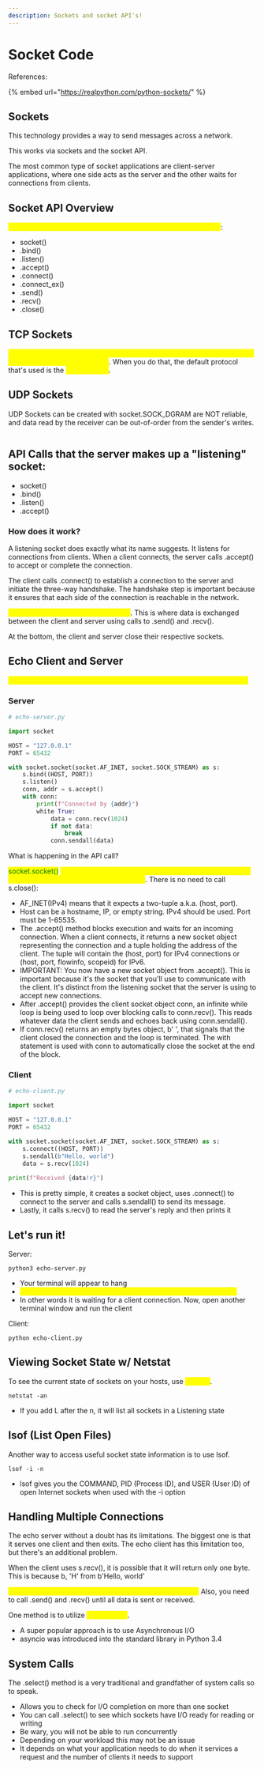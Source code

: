 ```yaml
---
description: Sockets and socket API's!
---
```


# Socket Code

References:

{% embed url="https://realpython.com/python-sockets/" %}

## Sockets

This technology provides a way to send messages across a network.

This works via sockets and the socket API.

The most common type of socket applications are client-server applications, where one side acts as the server and the other waits for connections from clients.

## Socket API Overview

<mark style="color:yellow;">The primary socket API functions and methods in this module are</mark>:&#x20;

* socket()
* .bind()
* .listen()
* .accept()
* .connect()
* .connect\_ex()
* .send()
* .recv()
* .close()

## TCP Sockets

<mark style="color:yellow;">You can create a socket object using socket.socket(), specifying the socket type as socket.SOCK\_STREAM</mark>. When you do that, the default protocol that's used is the <mark style="color:yellow;">TCP Protocol</mark>.&#x20;

## UDP Sockets

UDP Sockets can be created with socket.SOCK\_DGRAM are NOT reliable, and data read by the receiver can be out-of-order from the sender's writes.

<figure><img src="../../.gitbook/assets/sockets-tcp-flow.webp" alt=""><figcaption></figcaption></figure>

## API Calls that the server makes up a "listening" socket:

* socket()
* .bind()
* .listen()
* .accept()

### How does it work?

A listening socket does exactly what its name suggests. It listens for connections from clients. When a client connects, the server calls .accept() to accept or complete the connection.

The client calls .connect() to establish a connection to the server and initiate the three-way handshake. The handshake step is important because it ensures that each side of the connection is reachable in the network.

<mark style="color:yellow;">In the middle is the round-trip section</mark>. This is where data is exchanged between the client and server using calls to .send() and .recv().

At the bottom, the client and server close their respective sockets.

## Echo Client and Server

<mark style="color:yellow;">This little program will simply echo whatever it receives back to the client.</mark>

### Server

```python
# echo-server.py

import socket

HOST = "127.0.0.1" 
PORT = 65432

with socket.socket(socket.AF_INET, socket.SOCK_STREAM) as s:
    s.bind((HOST, PORT))
    s.listen()
    conn, addr = s.accept()
    with conn:
        print(f"Connected by {addr}")
        white True:
            data = conn.recv(1024)
            if not data:
                break
            conn.sendall(data)
```

What is happening in the API call?

<mark style="color:green;">socket.socket()</mark> <mark style="color:yellow;">creates a socket object that supports the context manager type, so you can use it in a with statement</mark>. There is no need to call s.close():

* AF\_INET(IPv4) means that it expects a two-tuple a.k.a. (host, port).
* Host can be a hostname, IP, or empty string. IPv4 should be used. Port must be 1-65535.
* The .accept() method blocks execution and waits for an incoming connection. When a client connects, it returns a new socket object representing the connection and a tuple holding the address of the client. The tuple will contain the (host, port) for IPv4 connections or (host, port, flowinfo, scopeid) for IPv6.
* IMPORTANT: You now have a new socket object from .accept(). This is important because it's the socket that you'll use to communicate with the client. It's distinct from the listening socket that the server is using to accept new connections.
* After .accept() provides the client socket object conn, an infinite while loop is being used to loop over blocking calls to conn.recv(). This reads whatever data the client sends and echoes back using conn.sendall().
* If conn.recv() returns an empty bytes object, b' ', that signals that the client closed the connection and the loop is terminated. The with statement is used with conn to automatically close the socket at the end of the block.

### Client

```python
# echo-client.py

import socket

HOST = "127.0.0.1"
PORT = 65432

with socket.socket(socket.AF_INET, socket.SOCK_STREAM) as s:
    s.connect((HOST, PORT))
    s.sendall(b"Hello, world")
    data = s.recv(1024)
    
print(f"Received {data!r}")
```

* This is pretty simple, it creates a socket object, uses .connect() to connect to the server and calls s.sendall() to send its message.&#x20;
* Lastly, it calls s.recv() to read the server's reply and then prints it

## Let's run it!

Server:

```
python3 echo-server.py
```

* Your terminal will appear to hang
* <mark style="color:yellow;">That's because the server is "blocked" or suspended, on .accept()</mark>
* In other words it is waiting for a client connection. Now, open another terminal window and run the client

Client:

```
python echo-client.py
```

## Viewing Socket State w/ Netstat

To see the current state of sockets on your hosts, use <mark style="color:yellow;">`netstat`</mark>.

```
netstat -an
```

* If you add L after the n, it will list all sockets in a Listening state

## lsof (List Open Files)

Another way to access useful socket state information is to use lsof.&#x20;

```
lsof -i -n
```

* lsof gives you the COMMAND, PID (Process ID), and USER (User ID) of open Internet sockets when used with the -i option

## Handling Multiple Connections

The echo server without a doubt has its limitations. The biggest one is that it serves one client and then exits. The echo client has this limitation too, but there's an additional problem.&#x20;

When the client uses s.recv(), it is possible that it will return only one byte. This is because b, 'H' from b'Hello, world'

<mark style="color:yellow;">So, how do you handle multiple connections concurrently?</mark> Also, you need to call .send() and .recv() until all data is sent or received.

One method is to utilize <mark style="color:yellow;">concurrency</mark>.

* A super popular approach is to use Asynchronous I/O
* asyncio was introduced into the standard library in Python 3.4

## System Calls

The .select() method is a very traditional and grandfather of system calls so to speak.

* Allows you to check for I/O completion on more than one socket
* You can call .select() to see which sockets have I/O ready for reading or writing
* Be wary, you will not be able to run concurrently
* Depending on your workload this may not be an issue
* It depends on what your application needs to do when it services a request and the number of clients it needs to support
